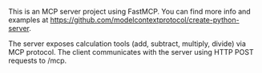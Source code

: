 <!-- Use this file to provide workspace-specific custom instructions to Copilot. For more details, visit https://code.visualstudio.com/docs/copilot/copilot-customization#_use-a-githubcopilotinstructionsmd-file -->

This is an MCP server project using FastMCP. You can find more info and examples at https://github.com/modelcontextprotocol/create-python-server.

The server exposes calculation tools (add, subtract, multiply, divide) via MCP protocol. The client communicates with the server using HTTP POST requests to /mcp.

